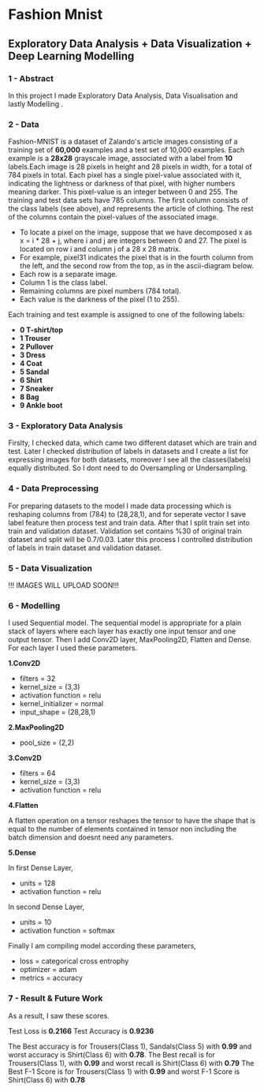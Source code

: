 # Fashion Mnist 

## Exploratory Data Analysis + Data Visualization + Deep Learning Modelling 

### 1 - Abstract

In this project I made Exploratory Data Analysis, Data Visualisation and lastly Modelling .

### 2 - Data
Fashion-MNIST is a dataset of Zalando's article images consisting of a training set of __60,000__ examples and a test set of 10,000 examples. Each example is a __28x28__ grayscale image, associated with a label from __10__ labels.Each image is 28 pixels in height and 28 pixels in width, for a total of 784 pixels in total. Each pixel has a single pixel-value associated with it, indicating the lightness or darkness of that pixel, with higher numbers meaning darker. This pixel-value is an integer between 0 and 255. The training and test data sets have 785 columns. The first column consists of the class labels (see above), and represents the article of clothing. The rest of the columns contain the pixel-values of the associated image.

* To locate a pixel on the image, suppose that we have decomposed x as x = i * 28 + j, where i and j are integers between 0 and 27. The pixel is located on row i and column j of a 28 x 28 matrix.
* For example, pixel31 indicates the pixel that is in the fourth column from the left, and the second row from the top, as in the ascii-diagram below.
* Each row is a separate image.
* Column 1 is the class label.
* Remaining columns are pixel numbers (784 total).
* Each value is the darkness of the pixel (1 to 255).

Each training and test example is assigned to one of the following labels:

* __0 T-shirt/top__
* __1 Trouser__
* __2 Pullover__
* __3 Dress__
* __4 Coat__
* __5 Sandal__
* __6 Shirt__
* __7 Sneaker__
* __8 Bag__
* __9 Ankle boot__

### 3 - Exploratory Data Analysis

Firslty, I checked data, which came two different dataset which are train and test. Later I checked distribution of labels in datasets and I create a list for expressing images for both datasets, moreover I see all the classes(labels) equally distributed. So I dont need to do Oversampling or Undersampling. 

### 4 - Data Preprocessing

For preparing datasets to the model I made data processing which is reshaping columns from (784) to (28,28,1), and for seperate vector I save label feature then process test and train data. After that I split train set into train and validation dataset. Validation set contains %30 of original train dataset and split will be 0.7/0.03. Later this process I controlled distribution of labels in train dataset and validation dataset.

### 5 - Data Visualization

!!!  IMAGES WILL UPLOAD SOON!!!

### 6 - Modelling 

I used Sequential model. The sequential model is appropriate for a plain stack of layers where each layer has exactly one input tensor and one output tensor. Then I add Conv2D layer, MaxPooling2D, Flatten and Dense. For each layer I used these parameters.

__1.Conv2D__
* filters = 32
* kernel_size = (3,3)
* activation function = relu 
* kernel_initializer = normal
* input_shape = (28,28,1)

__2.MaxPooling2D__
* pool_size = (2,2)


__3.Conv2D__
* filters = 64
* kernel_size = (3,3)
* activation function = relu 

__4.Flatten__


A flatten operation on a tensor reshapes the tensor to have the shape that is equal to the number of elements contained in tensor non including the batch dimension and doesnt need any parameters.

__5.Dense__


In first Dense Layer,
* units = 128
* activation function = relu


In second Dense Layer,
* units = 10
* activation function = softmax

Finally I am compiling model according these parameters,

* loss = categorical cross entrophy
* optimizer = adam
* metrics = accuracy

### 7 - Result & Future Work

As a result, I saw these scores.


Test Loss is __0.2166__
Test Accuracy is __0.9236__

The Best accuracy is for Trousers(Class 1), Sandals(Class 5) with __0.99__ and worst accuracy is Shirt(Class 6) with __0.78__.
The Best recall is for Trousers(Class 1), with __0.99__ and worst recall is Shirt(Class 6) with __0.79__
The Best F-1 Score is for Trousers(Class 1) with __0.99__ and worst F-1 Score is Shirt(Class 6) with __0.78__



